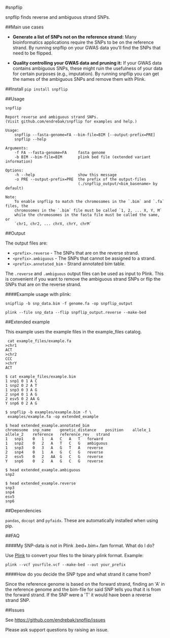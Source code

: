 #snpflip

snpflip finds reverse and ambiguous strand SNPs.

##Main use cases

- **Generate a list of SNPs not on the reference strand:** Many bioinformatics applications require the SNPs to be on the reference strand. By running snpflip on your GWAS data you'll find the SNPs that need to be flipped.

- **Quality controlling your GWAS data and pruning it:** If your GWAS data contains ambiguous SNPs, these might ruin the usefulness of your data for certain purposes (e.g., imputation). By running snpflip you can get the names of the ambiguous SNPs and remove them with Plink.

##Install
`pip install snpflip`

##Usage

```
snpflip

Report reverse and ambiguous strand SNPs.
(Visit github.com/endrebak/snpflip for examples and help.)

Usage:
    snpflip --fasta-genome=FA --bim-file=BIM [--output-prefix=PRE]
    snpflip --help

Arguments:
    -f FA --fasta-genome=FA     fasta genome
    -b BIM --bim-file=BIM       plink bed file (extended variant information)

Options:
    -h --help                   show this message
    -o PRE --output-prefix=PRE  the prefix of the output-files
                                (./snpflip_output/<bim_basename> by default)

Note:
    To enable snpflip to match the chromosomes in the `.bim` and `.fa` files, the
    chromosomes in the `.bim` file must be called `1, 2, ... X, Y, M`
    while the chromosomes in the fasta file must be called the same, or
    `chr1, chr2, ... chrX, chrY, chrM`
```

##Output

The output files are:
- `<prefix>.reverse` - The SNPs that are on the reverse strand.
- `<prefix>.ambiguous` - The SNPs that cannot be assigned to a strand.
- `<prefix>.annotated_bim` - Strand annotated bim table.

The `.reverse` and `.ambiguous` output files can be used as input to Plink. This is convenient if you want to remove the ambiguous strand SNPs or flip the SNPs that are on the reverse strand.

####Example usage with plink:

```snipflip -b snp_data.bim -f genome.fa -op snpflip_output```

```plink --file snp_data --flip snpflip_output.reverse --make-bed```

##Extended example

This example uses the example files in the example_files catalog.

```
 cat example_files/example.fa
>chr1
ACT
>chr2
CCC
>chrY
ACT

$ cat example_files/example.bim
1 snp1 0 1 A C
1 snp2 0 2 A T
1 snp3 0 3 A G
2 snp4 0 1 A G
2 esv5 0 2 AA G
Y snp6 0 2 A G

$ snpflip -b examples/example.bim -f \
 examples/example.fa -op extended_example

$ head extended_example.annotated_bim
chromosome	snp_name	genetic_distance	position	allele_1	allele_2	reference	reference_rev	strand
1	snp1	0	1	A	C	A	T	forward
1	snp2	0	2	A	T	C	G	ambiguous
1	snp3	0	3	A	G	T	A	reverse
2	snp4	0	1	A	G	C	G	reverse
2	esv5	0	2	AA	G	C	G	reverse
Y	snp6	0	2	A	G	C	G	reverse

$ head extended_example.ambiguous
snp2

$ head extended_example.reverse
snp3
snp4
esv5
snp6
```

##Dependencies

`pandas`, `docopt` and `pyfaidx`. These are automatically installed when using pip.

##FAQ

####My SNP-data is not in Plink .bed+.bim+.fam format. What do I do?

Use [Plink](https://www.cog-genomics.org/plink2/data) to convert your files to the binary plink format. Example:

`plink --vcf yourfile.vcf --make-bed --out your_prefix`

####How do you decide the SNP type and what strand it came from?

Since the reference genome is based on the forward strand, finding an 'A' in the reference genome and the bim-file for said SNP tells you that it is from the forward strand. If the SNP were a 'T' it would have been a reverse strand SNP.

##Issues

See https://github.com/endrebak/snpflip/issues

Please ask support questions by raising an issue.
